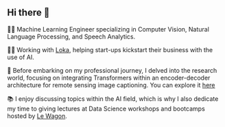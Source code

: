 ## Hi there 👋
<!--
**Jbarata98/Jbarata98** is a ✨ _special_ ✨ repository because its `README.md` (this file) appears on your GitHub profile.
-->

👨‍💻 Machine Learning Engineer specializing in Computer Vision, Natural Language Processing, and Speech Analytics. 

👨‍💻 Working with [Loka](https://github.com/LokaHQ), helping start-ups kickstart their business with the use of AI. 

🔬 Before embarking on my professional journey, I delved into the research world, focusing on integrating Transformers within an encoder-decoder architecture for remote sensing image captioning. You can explore it [here](https://github.com/Jbarata98/remote-sensing-image-captioning)

📚 I enjoy discussing topics within the AI field, which is why I also dedicate my time to giving lectures at Data Science workshops and bootcamps hosted by [Le Wagon](https://www.lewagon.com/).


